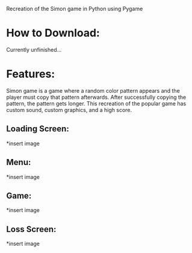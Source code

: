 Recreation of the Simon game in Python using Pygame


# How to Download:


Currently unfinished...

# Features: 
Simon game is a game where a random color pattern appears and the player must copy that pattern afterwards. After successfully copying the pattern, the pattern gets longer.
This recreation of the popular game has custom sound, custom graphics, and a high score. 

## Loading Screen: 
*insert image

## Menu:
*insert image

## Game:
*insert image

## Loss Screen:
*insert image
